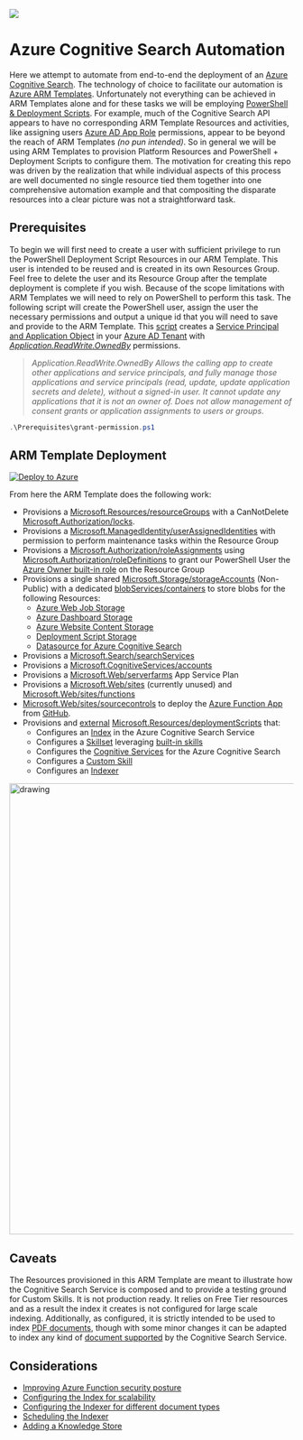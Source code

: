 ![](https://docs.microsoft.com/en-us/azure/search/media/search-indexer-field-mappings/indexer-stages-field-mappings.png)
# Azure Cognitive Search Automation

Here we attempt to automate from end-to-end the deployment of an [Azure Cognitive Search](https://azure.microsoft.com/en-us/services/search/). The technology of choice to facilitate our automation is [Azure ARM Templates](https://docs.microsoft.com/en-us/azure/azure-resource-manager/templates/). Unfortunately not everything can be achieved in ARM Templates alone and for these tasks we will be employing [PowerShell & Deployment Scripts](https://moimhossain.com/2020/04/03/azure-ad-app-via-arm-template-deployment-scripts/). For example, much of the Cognitive Search API appears to have no corresponding ARM Template Resources and activities, like assigning users [Azure AD App Role](https://docs.microsoft.com/en-us/powershell/module/azuread/new-azureadserviceapproleassignment?view=azureadps-2.0) permissions, appear to be beyond the reach of ARM Templates <i>(no pun intended)</i>. So in general we will be using ARM Templates to provision Platform Resources and PowerShell + Deployment Scripts to configure them. The motivation for creating this repo was driven by the realization that while individual aspects of this process are well documented no single resource tied them together into one comprehensive automation example and that compositing the disparate resources into a clear picture was not a straightforward task.

## Prerequisites

To begin we will first need to create a user with sufficient privilege to run the PowerShell Deployment Script Resources in our ARM Template. This user is intended to be reused and is created in its own Resources Group. Feel free to delete the user and its Resource Group after the template deployment is complete if you wish. Because of the scope limitations with ARM Templates we will need to rely on PowerShell to perform this task. The following script will create the PowerShell user, assign the user the necessary permissions and output a unique id that you will need to save and provide to the ARM Template. This [script](https://raw.githubusercontent.com/davideker/azure-cognitive-search/main/Prerequisites/grant-permission.ps1) creates a [Service Principal and Application Object](https://docs.microsoft.com/en-us/azure/active-directory/develop/app-objects-and-service-principals#application-and-service-principal-relationship) in your [Azure AD Tenant](https://docs.microsoft.com/en-us/microsoft-365/enterprise/subscriptions-licenses-accounts-and-tenants-for-microsoft-cloud-offerings?view=o365-worldwide) with [<i>Application.ReadWrite.OwnedBy</i>](https://docs.microsoft.com/en-us/graph/permissions-reference) permissions.

<blockquote>
<i>Application.ReadWrite.OwnedBy Allows the calling app to create other applications and service principals, and fully manage those applications and service principals (read, update, update application secrets and delete), without a signed-in user. It cannot update any applications that it is not an owner of. Does not allow management of consent grants or application assignments to users or groups.</i>
</blockquote>

```powershell
.\Prerequisites\grant-permission.ps1
```

## ARM Template Deployment
[![Deploy to Azure](https://aka.ms/deploytoazurebutton)](https://portal.azure.com/#create/Microsoft.Template/uri/https%3A%2F%2Fraw.githubusercontent.com%2Fdavideker%2Fazure-cognitive-search%2Fmain%2FBlueprints%2Fazuredeploy.json)

From here the ARM Template does the following work:
- Provisions a [Microsoft.Resources/resourceGroups](https://docs.microsoft.com/en-us/azure/templates/microsoft.resources/2018-05-01/resourcegroups) with a CanNotDelete [Microsoft.Authorization/locks](https://docs.microsoft.com/en-us/azure/templates/microsoft.authorization/locks).
- Provisions a [Microsoft.ManagedIdentity/userAssignedIdentities](https://docs.microsoft.com/en-us/azure/templates/microsoft.managedidentity/2018-11-30/userassignedidentities) with permission to perform maintenance tasks within the Resource Group 
- Provisions a [Microsoft.Authorization/roleAssignments](https://docs.microsoft.com/en-us/azure/templates/microsoft.authorization/2018-09-01-preview/roleassignments) using [Microsoft.Authorization/roleDefinitions](https://docs.microsoft.com/en-us/azure/role-based-access-control/built-in-roles) to grant our PowerShell User the [Azure Owner built-in role](https://docs.microsoft.com/en-us/azure/role-based-access-control/built-in-roles#owner) on the Resource Group
- Provisions a single shared [Microsoft.Storage/storageAccounts](https://docs.microsoft.com/en-us/azure/templates/microsoft.storage/storageaccounts) (Non-Public) with a dedicated [blobServices/containers](https://docs.microsoft.com/en-us/azure/templates/microsoft.storage/2018-07-01/storageaccounts/blobservices/containers) to store blobs for the following Resources:
    - [Azure Web Job Storage](https://github.com/Azure/azure-webjobs-sdk/wiki)
    - [Azure Dashboard Storage](https://docs.microsoft.com/en-us/azure/azure-functions/functions-app-settings)
    - [Azure Website Content Storage](https://docs.microsoft.com/en-us/azure/azure-functions/functions-app-settings)
    - [Deployment Script Storage](https://docs.microsoft.com/en-us/azure/azure-resource-manager/templates/deployment-script-template?tabs=CLI)
    - [Datasource for Azure Cognitive Search](https://docs.microsoft.com/en-us/azure/search/search-howto-indexing-azure-blob-storage)
- Provisions a [Microsoft.Search/searchServices](https://docs.microsoft.com/en-us/azure/templates/microsoft.search/searchservices)
- Provisions a [Microsoft.CognitiveServices/accounts](https://docs.microsoft.com/en-us/azure/templates/microsoft.cognitiveservices/2017-04-18/accounts)
- Provisions a [Microsoft.Web/serverfarms](https://docs.microsoft.com/en-us/azure/templates/microsoft.web/2018-02-01/serverfarms) App Service Plan
- Provisions a [Microsoft.Web/sites](https://docs.microsoft.com/en-us/azure/templates/microsoft.web/sites) (currently unused) and [Microsoft.Web/sites/functions](https://docs.microsoft.com/en-us/azure/templates/microsoft.web/2018-02-01/sites/functions)
- [Microsoft.Web/sites/sourcecontrols](https://docs.microsoft.com/en-us/azure/templates/microsoft.web/2018-02-01/sites/sourcecontrols) to deploy the [Azure Function App](https://docs.microsoft.com/en-us/azure/azure-functions/functions-infrastructure-as-code#app-service-plan) from [GitHub](https://github.com/davideker/azureskills).
- Provisions and [external](https://docs.microsoft.com/en-us/azure/azure-resource-manager/templates/deployment-script-template?tabs=CLI) [Microsoft.Resources/deploymentScripts](https://docs.microsoft.com/en-us/azure/templates/microsoft.resources/deploymentscripts) that:
    - Configures an [Index](https://docs.microsoft.com/en-us/rest/api/searchservice/create-index) in the Azure Cognitive Search Service
    - Configures a [Skillset](https://docs.microsoft.com/en-us/azure/search/cognitive-search-defining-skillset) leveraging [built-in skills](https://docs.microsoft.com/en-us/azure/search/cognitive-search-predefined-skills)
    - Configures the [Cognitive Services](https://docs.microsoft.com/en-us/azure/search/cognitive-search-attach-cognitive-services) for the Azure Cognitive Search 
    - Configures a  [Custom Skill](https://docs.microsoft.com/en-us/azure/search/cognitive-search-create-custom-skill-example)
    - Configures an [Indexer](https://docs.microsoft.com/en-us/rest/api/searchservice/create-indexer)


<img src="https://docs.microsoft.com/en-us/azure/search/media/knowledge-store-concept-intro/knowledge-store-concept-intro.svg" alt="drawing" style="width:800px;"/>


## Caveats

The Resources provisioned in this ARM Template are meant to illustrate how the Cognitive Search Service is composed and to provide a testing ground for Custom Skills. It is not production ready. It relies on Free Tier resources and as a result the index it creates is not configured for large scale indexing. Additionally, as configured, it is strictly intended to be used to index [PDF documents](https://docs.microsoft.com/en-us/azure/search/cognitive-search-concept-image-scenarios), though with some minor changes it can be adapted to index any kind of [document supported](https://docs.microsoft.com/en-us/azure/search/search-blob-storage-integration) by the Cognitive Search Service.

## Considerations

- [Improving Azure Function security posture](https://docs.microsoft.com/en-us/azure/azure-functions/security-concepts)
- [Configuring the Index for scalability](https://docs.microsoft.com/en-us/azure/search/search-capacity-planning)
- [Configuring the Indexer for different document types](https://docs.microsoft.com/en-us/azure/search/search-howto-indexing-azure-blob-storage) 
- [Scheduling the Indexer](https://docs.microsoft.com/en-us/azure/search/search-howto-schedule-indexers) 
- [Adding a Knowledge Store](https://docs.microsoft.com/en-us/azure/search/cognitive-search-working-with-skillsets#:~:text=knowledge%20store)